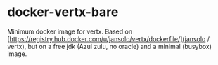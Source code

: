 # docker-vertx-bare

Minimum docker image for vertx. Based on [https://registry.hub.docker.com/u/jansolo/vertx/dockerfile/](jansolo / vertx), but on a free jdk (Azul zulu, no oracle) and a minimal (busybox) image.

